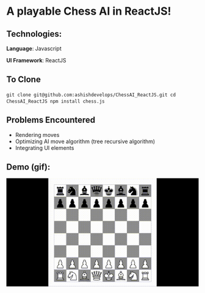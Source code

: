 # A playable Chess AI in ReactJS!
## Technologies:
<b>Language</b>: Javascript

<b>UI Framework</b>: ReactJS

## To Clone

`
git clone git@github.com:ashishdevelops/ChessAI_ReactJS.git
cd ChessAI_ReactJS
npm install chess.js
`

## Problems Encountered
* Rendering moves
* Optimizing AI move algorithm (tree recursive algorithm)
* Integrating UI elements

## Demo (gif):
![chess ai demo](demo.gif)
